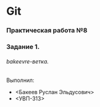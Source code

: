 # Git
### Практическая работа №8
### Задание 1.
###### bakeevre-ветка. 

Выполнил:
* <Бакеев Руслан Эльдусович>
* <УВП-313>
